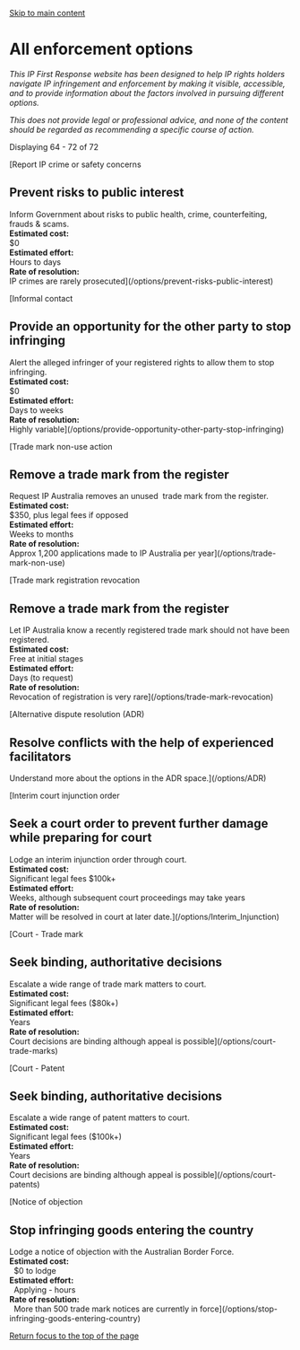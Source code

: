 [Skip to main content](#main-content "Skip to main content")

# All enforcement options

*This IP First Response website has been designed to help IP rights holders navigate IP infringement and enforcement by making it visible, accessible, and to provide information about the factors involved in pursuing different options.*

*This does not provide legal or professional advice, and none of the content should be regarded as recommending a specific course of action.*

Displaying 64 - 72 of 72

[Report IP crime or safety concerns

## Prevent risks to public interest

Inform Government about risks to public health, crime, counterfeiting, frauds & scams.  
**Estimated cost:**  
$0  
**Estimated effort:**  
Hours to days  
**Rate of resolution:**  
IP crimes are rarely prosecuted](/options/prevent-risks-public-interest)

[Informal contact

## Provide an opportunity for the other party to stop infringing

Alert the alleged infringer of your registered rights to allow them to stop infringing.  
**Estimated cost:**  
$0  
**Estimated effort:**  
Days to weeks  
**Rate of resolution:**  
Highly variable](/options/provide-opportunity-other-party-stop-infringing)

[Trade mark non-use action

## Remove a trade mark from the register

Request IP Australia removes an unused  trade mark from the register.  
**Estimated cost:**  
$350, plus legal fees if opposed  
**Estimated effort:**  
Weeks to months  
**Rate of resolution:**  
Approx 1,200 applications made to IP Australia per year](/options/trade-mark-non-use)

[Trade mark registration revocation

## Remove a trade mark from the register

Let IP Australia know a recently registered trade mark should not have been registered.  
**Estimated cost:**  
Free at initial stages  
**Estimated effort:**  
Days (to request)  
**Rate of resolution:**  
Revocation of registration is very rare](/options/trade-mark-revocation)

[Alternative dispute resolution (ADR)

## Resolve conflicts with the help of experienced facilitators

Understand more about the options in the ADR space.](/options/ADR)

[Interim court injunction order

## Seek a court order to prevent further damage while preparing for court

Lodge an interim injunction order through court.  
**Estimated cost:**  
Significant legal fees $100k+  
**Estimated effort:**  
Weeks, although subsequent court proceedings may take years  
**Rate of resolution:**  
Matter will be resolved in court at later date.](/options/Interim_Injunction)

[Court - Trade mark

## Seek binding, authoritative decisions

Escalate a wide range of trade mark matters to court.  
**Estimated cost:**  
Significant legal fees ($80k+)  
**Estimated effort:**  
Years  
**Rate of resolution:**  
Court decisions are binding although appeal is possible](/options/court-trade-marks)

[Court - Patent

## Seek binding, authoritative decisions

Escalate a wide range of patent matters to court.  
**Estimated cost:**  
Significant legal fees ($100k+)  
**Estimated effort:**  
Years  
**Rate of resolution:**  
Court decisions are binding although appeal is possible](/options/court-patents)

[Notice of objection

## Stop infringing goods entering the country

Lodge a notice of objection with the Australian Border Force.  
**Estimated cost:**  
  $0 to lodge  
**Estimated effort:**  
  Applying - hours  
**Rate of resolution:**  
  More than 500 trade mark notices are currently in force](/options/stop-infringing-goods-entering-country)

[Return focus to the top of the page](#top)